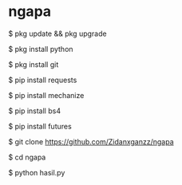# ngapa
$ pkg update && pkg upgrade

$ pkg install python

$ pkg install git

$ pip install requests

$ pip install mechanize

$ pip install bs4

$ pip install futures

$ git clone https://github.com/Zidanxganzz/ngapa

$ cd ngapa

$ python hasil.py
